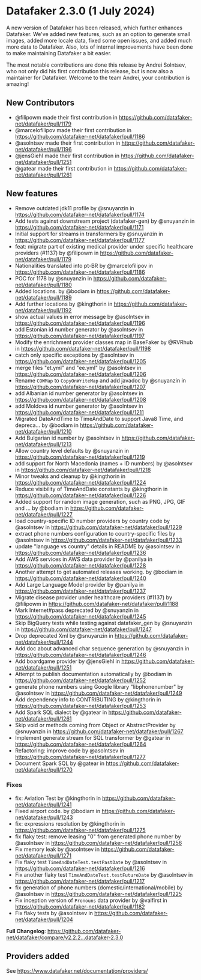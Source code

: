 # Datafaker 2.3.0 (1 July 2024)

A new version of Datafaker has been released, which further enhances Datafaker. We've added new features,
such as an option to generate small images, added more locale data,  fixed some open issues, 
and added much more data to Datafaker. Also, lots of internal improvements have been done to make maintaining
Datafaker a bit easier.

The most notable contributions are done this release by Andrei Solntsev, who not only did his first contribution 
this release, but is now also a maintainer for Datafaker. Welcome to the team Andrei, your contribution is amazing!

## New Contributors

* @filipowm made their first contribution in https://github.com/datafaker-net/datafaker/pull/1179
* @marcelofilipov made their first contribution in https://github.com/datafaker-net/datafaker/pull/1186
* @asolntsev made their first contribution in https://github.com/datafaker-net/datafaker/pull/1196
* @jensGiehl made their first contribution in https://github.com/datafaker-net/datafaker/pull/1251
* @gatear made their first contribution in https://github.com/datafaker-net/datafaker/pull/1261

## New features

* Remove outdated jdk11 profile by @snuyanzin in https://github.com/datafaker-net/datafaker/pull/1174
* Add tests against downstream project (datafaker-gen) by @snuyanzin in https://github.com/datafaker-net/datafaker/pull/1171
* Initial support for streams in transformers by @snuyanzin in https://github.com/datafaker-net/datafaker/pull/1177
* feat: migrate part of existing medical provider under specific healthcare providers (#1137) by @filipowm in https://github.com/datafaker-net/datafaker/pull/1179
* Nationalities translated into pt-BR by @marcelofilipov in https://github.com/datafaker-net/datafaker/pull/1186
* POC for 1178 by @snuyanzin in https://github.com/datafaker-net/datafaker/pull/1180
* Added locations. by @bodiam in https://github.com/datafaker-net/datafaker/pull/1189
* Add further locations by @kingthorin in https://github.com/datafaker-net/datafaker/pull/1192
* show actual values in error message by @asolntsev in https://github.com/datafaker-net/datafaker/pull/1196
* add Estonian id number generator by @asolntsev in https://github.com/datafaker-net/datafaker/pull/1197
* Modify the enrichment provider classes map in BaseFaker  by @RVRhub in https://github.com/datafaker-net/datafaker/pull/1198
* catch only specific exceptions by @asolntsev in https://github.com/datafaker-net/datafaker/pull/1205
* merge files "et.yml" and "ee.yml" by @asolntsev in https://github.com/datafaker-net/datafaker/pull/1206
* Rename `COWMap` to `CopyOnWriteMap` and add javadoc by @snuyanzin in https://github.com/datafaker-net/datafaker/pull/1207
* add Albanian id number generator by @asolntsev in https://github.com/datafaker-net/datafaker/pull/1208
* add Moldova id number generator by @asolntsev in https://github.com/datafaker-net/datafaker/pull/1211
* Migrated DateAndTime to TimeAndDate to support Java8 Time, and depreca… by @bodiam in https://github.com/datafaker-net/datafaker/pull/1210
* Add Bulgarian id number by @asolntsev in https://github.com/datafaker-net/datafaker/pull/1213
* Allow country level defaults by @snuyanzin in https://github.com/datafaker-net/datafaker/pull/1219
* add support for North Macedonia (names + ID numbers) by @asolntsev in https://github.com/datafaker-net/datafaker/pull/1218
* Minor tweaks and cleanup by @kingthorin in https://github.com/datafaker-net/datafaker/pull/1224
* Reduce visibility of TimeAndDate constants by @kingthorin in https://github.com/datafaker-net/datafaker/pull/1226
* Added support for random image generation, such as PNG, JPG, GIF and … by @bodiam in https://github.com/datafaker-net/datafaker/pull/1227
* load country-specific ID number providers by country code by @asolntsev in https://github.com/datafaker-net/datafaker/pull/1229
* extract phone numbers configuration to country-specific files by @asolntsev in https://github.com/datafaker-net/datafaker/pull/1233
* update "language vs country" details in README by @asolntsev in https://github.com/datafaker-net/datafaker/pull/1236
* Add AWS services in AWS data provider by @panilya in https://github.com/datafaker-net/datafaker/pull/1228
* Another attempt to get automated releases working. by @bodiam in https://github.com/datafaker-net/datafaker/pull/1240
* Add Large Language Model provider by @panilya in https://github.com/datafaker-net/datafaker/pull/1237
* Migrate disease provider under healthcare providers (#1137) by @filipowm in https://github.com/datafaker-net/datafaker/pull/1188
* Mark Internet#pass deprecated by @snuyanzin in https://github.com/datafaker-net/datafaker/pull/1245
* Skip BigQuery tests while testing against datafaker_gen by @snuyanzin in https://github.com/datafaker-net/datafaker/pull/1247
* Drop deprecated Xml by @snuyanzin in https://github.com/datafaker-net/datafaker/pull/1244
* Add doc about advanced char sequence generation by @snuyanzin in https://github.com/datafaker-net/datafaker/pull/1246
* Add boardgame provider by @jensGiehl in https://github.com/datafaker-net/datafaker/pull/1251
* Attempt to publish documentation automatically by @bodiam in https://github.com/datafaker-net/datafaker/pull/1252
* generate phone numbers using Google library "libphonenumber" by @asolntsev in https://github.com/datafaker-net/datafaker/pull/1249
* Add dependency info to CONTRIBUTING by @kingthorin in https://github.com/datafaker-net/datafaker/pull/1253
* Add Spark SQL dialect by @gatear in https://github.com/datafaker-net/datafaker/pull/1261
* Skip void or methods coming from Object or AbstractProvider by @snuyanzin in https://github.com/datafaker-net/datafaker/pull/1267
* Implement generate stream for SQL transformer by @gatear in https://github.com/datafaker-net/datafaker/pull/1264
* Refactoring: improve code by @asolntsev in https://github.com/datafaker-net/datafaker/pull/1277
* Document Spark SQL by @gatear in https://github.com/datafaker-net/datafaker/pull/1270

### Fixes

* fix: Aviation Test by @kingthorin in https://github.com/datafaker-net/datafaker/pull/1241
* Fixed airport code. by @bodiam in https://github.com/datafaker-net/datafaker/pull/1243
* fix: expressions resolution by @kingthorin in https://github.com/datafaker-net/datafaker/pull/1275
* fix flaky test: remove leasing "0" from generated phone number by @asolntsev in https://github.com/datafaker-net/datafaker/pull/1256
* Fix memory leak by @asolntsev in https://github.com/datafaker-net/datafaker/pull/1271
* Fix flaky test `TimeAndDateTest.testPastDate` by @asolntsev in https://github.com/datafaker-net/datafaker/pull/1216
* Fix another flaky test `TimeAndDateTest.testFutureDate` by @asolntsev in https://github.com/datafaker-net/datafaker/pull/1217
* fix generation of phone numbers (domestic/international/mobile) by @asolntsev in https://github.com/datafaker-net/datafaker/pull/1225
* Fix inception version of `Pronouns` data provider by @valfirst in https://github.com/datafaker-net/datafaker/pull/1182
* Fix flaky tests by @asolntsev in https://github.com/datafaker-net/datafaker/pull/1204


**Full Changelog**: https://github.com/datafaker-net/datafaker/compare/v2.2.2...datafaker-2.3.0


## Providers added

See https://www.datafaker.net/documentation/providers/
